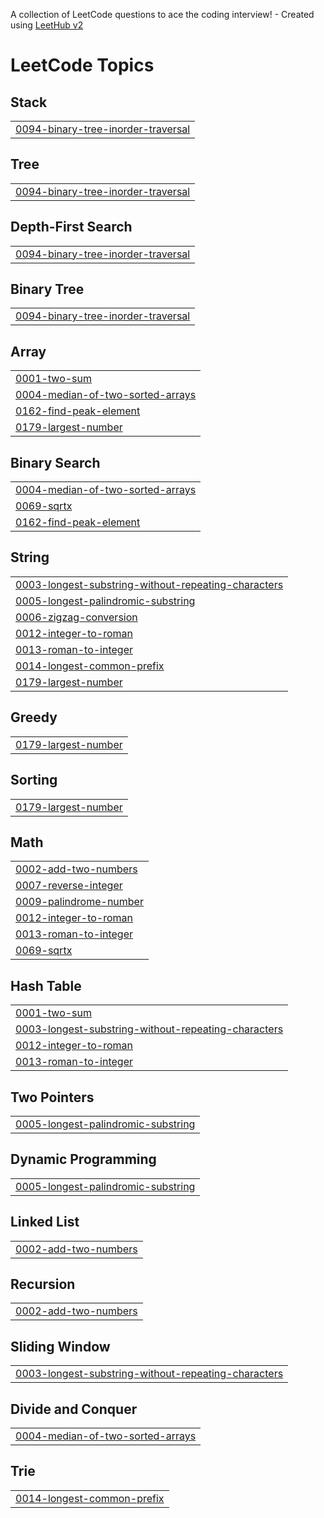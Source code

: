 A collection of LeetCode questions to ace the coding interview! - Created using [LeetHub v2](https://github.com/arunbhardwaj/LeetHub-2.0)
<!---LeetCode Topics Start-->
# LeetCode Topics
## Stack
|  |
| ------- |
| [0094-binary-tree-inorder-traversal](https://github.com/nikithagit1/Leetcode/tree/master/0094-binary-tree-inorder-traversal) |
## Tree
|  |
| ------- |
| [0094-binary-tree-inorder-traversal](https://github.com/nikithagit1/Leetcode/tree/master/0094-binary-tree-inorder-traversal) |
## Depth-First Search
|  |
| ------- |
| [0094-binary-tree-inorder-traversal](https://github.com/nikithagit1/Leetcode/tree/master/0094-binary-tree-inorder-traversal) |
## Binary Tree
|  |
| ------- |
| [0094-binary-tree-inorder-traversal](https://github.com/nikithagit1/Leetcode/tree/master/0094-binary-tree-inorder-traversal) |
## Array
|  |
| ------- |
| [0001-two-sum](https://github.com/nikithagit1/Leetcode/tree/master/0001-two-sum) |
| [0004-median-of-two-sorted-arrays](https://github.com/nikithagit1/Leetcode/tree/master/0004-median-of-two-sorted-arrays) |
| [0162-find-peak-element](https://github.com/nikithagit1/Leetcode/tree/master/0162-find-peak-element) |
| [0179-largest-number](https://github.com/nikithagit1/Leetcode/tree/master/0179-largest-number) |
## Binary Search
|  |
| ------- |
| [0004-median-of-two-sorted-arrays](https://github.com/nikithagit1/Leetcode/tree/master/0004-median-of-two-sorted-arrays) |
| [0069-sqrtx](https://github.com/nikithagit1/Leetcode/tree/master/0069-sqrtx) |
| [0162-find-peak-element](https://github.com/nikithagit1/Leetcode/tree/master/0162-find-peak-element) |
## String
|  |
| ------- |
| [0003-longest-substring-without-repeating-characters](https://github.com/nikithagit1/Leetcode/tree/master/0003-longest-substring-without-repeating-characters) |
| [0005-longest-palindromic-substring](https://github.com/nikithagit1/Leetcode/tree/master/0005-longest-palindromic-substring) |
| [0006-zigzag-conversion](https://github.com/nikithagit1/Leetcode/tree/master/0006-zigzag-conversion) |
| [0012-integer-to-roman](https://github.com/nikithagit1/Leetcode/tree/master/0012-integer-to-roman) |
| [0013-roman-to-integer](https://github.com/nikithagit1/Leetcode/tree/master/0013-roman-to-integer) |
| [0014-longest-common-prefix](https://github.com/nikithagit1/Leetcode/tree/master/0014-longest-common-prefix) |
| [0179-largest-number](https://github.com/nikithagit1/Leetcode/tree/master/0179-largest-number) |
## Greedy
|  |
| ------- |
| [0179-largest-number](https://github.com/nikithagit1/Leetcode/tree/master/0179-largest-number) |
## Sorting
|  |
| ------- |
| [0179-largest-number](https://github.com/nikithagit1/Leetcode/tree/master/0179-largest-number) |
## Math
|  |
| ------- |
| [0002-add-two-numbers](https://github.com/nikithagit1/Leetcode/tree/master/0002-add-two-numbers) |
| [0007-reverse-integer](https://github.com/nikithagit1/Leetcode/tree/master/0007-reverse-integer) |
| [0009-palindrome-number](https://github.com/nikithagit1/Leetcode/tree/master/0009-palindrome-number) |
| [0012-integer-to-roman](https://github.com/nikithagit1/Leetcode/tree/master/0012-integer-to-roman) |
| [0013-roman-to-integer](https://github.com/nikithagit1/Leetcode/tree/master/0013-roman-to-integer) |
| [0069-sqrtx](https://github.com/nikithagit1/Leetcode/tree/master/0069-sqrtx) |
## Hash Table
|  |
| ------- |
| [0001-two-sum](https://github.com/nikithagit1/Leetcode/tree/master/0001-two-sum) |
| [0003-longest-substring-without-repeating-characters](https://github.com/nikithagit1/Leetcode/tree/master/0003-longest-substring-without-repeating-characters) |
| [0012-integer-to-roman](https://github.com/nikithagit1/Leetcode/tree/master/0012-integer-to-roman) |
| [0013-roman-to-integer](https://github.com/nikithagit1/Leetcode/tree/master/0013-roman-to-integer) |
## Two Pointers
|  |
| ------- |
| [0005-longest-palindromic-substring](https://github.com/nikithagit1/Leetcode/tree/master/0005-longest-palindromic-substring) |
## Dynamic Programming
|  |
| ------- |
| [0005-longest-palindromic-substring](https://github.com/nikithagit1/Leetcode/tree/master/0005-longest-palindromic-substring) |
## Linked List
|  |
| ------- |
| [0002-add-two-numbers](https://github.com/nikithagit1/Leetcode/tree/master/0002-add-two-numbers) |
## Recursion
|  |
| ------- |
| [0002-add-two-numbers](https://github.com/nikithagit1/Leetcode/tree/master/0002-add-two-numbers) |
## Sliding Window
|  |
| ------- |
| [0003-longest-substring-without-repeating-characters](https://github.com/nikithagit1/Leetcode/tree/master/0003-longest-substring-without-repeating-characters) |
## Divide and Conquer
|  |
| ------- |
| [0004-median-of-two-sorted-arrays](https://github.com/nikithagit1/Leetcode/tree/master/0004-median-of-two-sorted-arrays) |
## Trie
|  |
| ------- |
| [0014-longest-common-prefix](https://github.com/nikithagit1/Leetcode/tree/master/0014-longest-common-prefix) |
<!---LeetCode Topics End-->